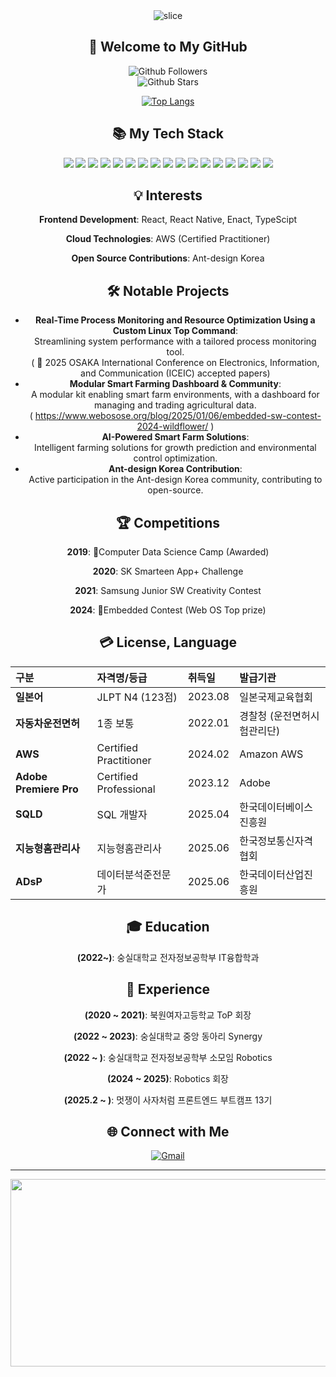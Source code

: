 <div align="center"> 
  <img src="https://capsule-render.vercel.app/api?type=slice&color=auto&height=200&text=Hello!&fontAlign=70&rotate=13&fontAlignY=25&desc=I'm%20Bab%20Shunn.&descAlign=70.&descAlignY=44" alt="slice">

  <h2>👋 Welcome to My GitHub</h2>
  
  ![Github Followers](https://img.shields.io/github/followers/parksiwoon?style=social)  
  ![Github Stars](https://img.shields.io/github/stars/parksiwoon?style=social)
  
  [![Top Langs](https://github-readme-stats.vercel.app/api/top-langs/?username=parksiwoon&langs_count=8&layout=compact&hide=Jupyter%20Notebook)](https://github.com/parksiwoon/github-readme-stats)
  
  <div align="center"><h2>📚 My Tech Stack</h2></div>
  
  <img src="https://img.shields.io/badge/react-61DAFB?style=for-the-badge&logo=react&logoColor=black"> 
  <img src="https://img.shields.io/badge/react_native-61DAFB?style=for-the-badge&logo=react&logoColor=black"> 
  <img src="https://img.shields.io/badge/javascript-F7DF1E?style=for-the-badge&logo=javascript&logoColor=black">
  <img src="https://img.shields.io/badge/html5-E34F26?style=for-the-badge&logo=html5&logoColor=white">
  <img src="https://img.shields.io/badge/css3-1572B6?style=for-the-badge&logo=css3&logoColor=white">
  <img src="https://img.shields.io/badge/python-3776AB?style=for-the-badge&logo=python&logoColor=white">
  <img src="https://img.shields.io/badge/aws-232F3E?style=for-the-badge&logo=amazon-aws&logoColor=white">
  <img src="https://img.shields.io/badge/enact-0078D6?style=for-the-badge&logo=webOS&logoColor=white">
  <img src="https://img.shields.io/badge/c++-00599C?style=for-the-badge&logo=c%2B%2B&logoColor=white">
  <img src="https://img.shields.io/badge/Git-F05032?style=for-the-badge&logo=Git&logoColor=white">
  <img src="https://img.shields.io/badge/Figma-F24E1E?style=for-the-badge&logo=Figma&logoColor=white">
  <img src="https://img.shields.io/badge/Github-181717?style=for-the-badge&logo=Github&logoColor=white">
  <img src="https://img.shields.io/badge/Notion-000000?style=for-the-badge&logo=Notion&logoColor=white">
  <img src="https://img.shields.io/badge/Tailwind_CSS-06B6D4?style=for-the-badge&logo=tailwindcss&logoColor=white">
  <img src="https://img.shields.io/badge/Zustand-592E83?style=for-the-badge&logo=zustand&logoColor=white">
  <img src="https://img.shields.io/badge/Next.js-000000?style=for-the-badge&logo=next.js&logoColor=white">
  <img src="https://img.shields.io/badge/TypeScript-3178C6?style=for-the-badge&logo=typescript&logoColor=white">

  ## 💡 Interests
<p><strong>Frontend Development</strong>: React, React Native, Enact, TypeScipt</p>
<p><strong>Cloud Technologies</strong>: AWS (Certified Practitioner)</p>
<p><strong>Open Source Contributions</strong>: Ant-design Korea</p>

  ## :hammer_and_wrench: Notable Projects
  - **Real-Time Process Monitoring and Resource Optimization Using a Custom Linux Top Command**: <br>Streamlining system performance with a tailored process monitoring tool. <br>( 📄 2025 OSAKA International Conference on Electronics, Information, and Communication (ICEIC) accepted papers)
  - **Modular Smart Farming Dashboard & Community**: <br>A modular kit enabling smart farm environments, with a dashboard for managing and trading agricultural data.
 <br>( https://www.webosose.org/blog/2025/01/06/embedded-sw-contest-2024-wildflower/ )
  - **AI-Powered Smart Farm Solutions**: <br>Intelligent farming solutions for growth prediction and environmental control optimization.
  - **Ant-design Korea Contribution**: <br>Active participation in the Ant-design Korea community, contributing to open-source.

  ## 🏆 Competitions
<p><strong>2019</strong>: 🏅Computer Data Science Camp (Awarded)</p>
<p><strong>2020</strong>: SK Smarteen App+ Challenge</p>
<p><strong>2021</strong>: Samsung Junior SW Creativity Contest</p>
<p><strong>2024</strong>: 🏅Embedded Contest (Web OS Top prize)</p>

## 💳 License, Language

| 구분 | 자격명/등급 | 취득일 | 발급기관 |
| :--- | :--- | :--- | :--- |
| **일본어** | JLPT N4 (123점) | 2023.08 | 일본국제교육협회 |
| **자동차운전면허** | 1종 보통 | 2022.01 | 경찰청 (운전면허시험관리단) |
| **AWS** | Certified Practitioner | 2024.02 | Amazon AWS |
| **Adobe Premiere Pro** | Certified Professional | 2023.12 | Adobe |
| **SQLD** | SQL 개발자 | 2025.04 | 한국데이터베이스진흥원 |
| **지능형홈관리사** | 지능형홈관리사 | 2025.06 | 한국정보통신자격협회 |
| **ADsP** | 데이터분석준전문가 | 2025.06 | 한국데이터산업진흥원 |

  ## :mortar_board: Education
  **(2022~)**: 숭실대학교 전자정보공학부 IT융합학과

  ## :girl: Experience
<p><strong>(2020 ~ 2021)</strong>: 북원여자고등학교 ToP 회장</p>
<p><strong>(2022 ~ 2023)</strong>: 숭실대학교 중앙 동아리 Synergy</p>
<p><strong>(2022 ~ )</strong>: 숭실대학교 전자정보공학부 소모임 Robotics</p>
<p><strong>(2024 ~ 2025)</strong>: Robotics 회장</p>
<p><strong>(2025.2 ~ )</strong>: 멋쟁이 사자처럼 프론트엔드 부트캠프 13기</p>
  
  ## 🌐 Connect with Me
[![Gmail](https://img.shields.io/badge/gmail-D14836?style=for-the-badge&logo=gmail&logoColor=white)](mailto:parksw003@gmail.com)

---

<a href="https://www.gitanimals.org/en_US?utm_medium=image&utm_source=parksiwoon&utm_content=farm">
<img
  src="https://render.gitanimals.org/farms/parksiwoon"
  width="600"
  height="300"
/>
</a>
